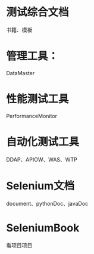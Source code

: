 测试综合文档
===
书籍、模板

管理工具：
===
DataMaster

性能测试工具
===
PerformanceMonitor

自动化测试工具
===
DDAP、APIOW、WAS、WTP

Selenium文档
===
document、pythonDoc、javaDoc

SeleniumBook
===
看项目项目
